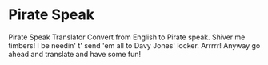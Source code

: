 # Pirate Speak
 Pirate Speak Translator
Convert from English to Pirate speak. Shiver me timbers! I be needin' t' send 'em all to Davy Jones' locker. Arrrrr! Anyway go ahead and translate and have some fun!
